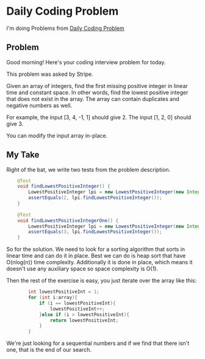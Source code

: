 # Daily Coding Problem #

I'm doing Problems from [Daily Coding Problem](dailycodingproblem.com)

## Problem

Good morning! Here's your coding interview problem for today.

This problem was asked by Stripe.

Given an array of integers, find the first missing positive integer in linear time and constant space. In other words, find the lowest positive integer that does not exist in the array. The array can contain duplicates and negative numbers as well.

For example, the input \[3, 4, -1, 1] should give 2. The input \[1, 2, 0] should give 3.

You can modify the input array in-place.

## My Take

Right of the bat, we write two tests from the problem description.

```java
    @Test
    void findLowestPositiveInteger() {
        LowestPositiveInteger lpi = new LowestPositiveInteger(new Integer[]{3, 4, -1, 1});
        assertEquals(2, lpi.findLowestPositiveInteger());
    }
    
    @Test
    void findLowestPositiveIntegerOne() {
        LowestPositiveInteger lpi = new LowestPositiveInteger(new Integer[]{1, 2, 0});
        assertEquals(3, lpi.findLowestPositiveInteger());
    }
```

So for the solution. We need to look for a sorting algorithm that sorts in linear time and can do it in place.
Best we can do is heap sort that have O(nlog(n)) time complexity. Additionally it is done in place, which means
it doesn't use any auxiliary space so space complexity is O(1).

Then the rest of the exercise is easy, you just iterate over the array like this:
```java
        int lowestPositiveInt = 1;
        for (int i:array){
            if (i == lowestPositiveInt){
                lowestPositiveInt++;
            }else if (i > lowestPositiveInt){
                return lowestPositiveInt;
            }
        }
```
We're just looking for a sequential numbers and if we find that there isn't one, that is the end of our search.
